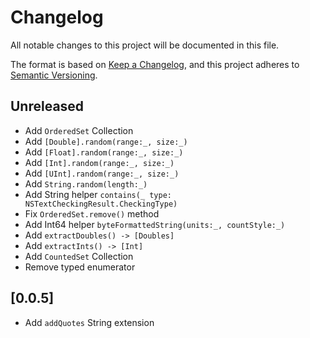 # Changelog

All notable changes to this project will be documented in this file.

The format is based on [Keep a Changelog](https://keepachangelog.com/en/1.0.0/),
and this project adheres to [Semantic Versioning](https://semver.org/spec/v2.0.0.html).

## Unreleased

- Add `OrderedSet` Collection
- Add `[Double].random(range:_, size:_)`
- Add `[Float].random(range:_, size:_)`
- Add `[Int].random(range:_, size:_)`
- Add `[UInt].random(range:_, size:_)`
- Add `String.random(length:_)`
- Add String helper `contains(_ type: NSTextCheckingResult.CheckingType)`
- Fix `OrderedSet.remove()` method 
- Add Int64 helper `byteFormattedString(units:_, countStyle:_)`
- Add `extractDoubles() -> [Doubles]`
- Add `extractInts() -> [Int]`
- Add `CountedSet` Collection
- Remove typed enumerator

## [0.0.5]

- Add `addQuotes` String extension
